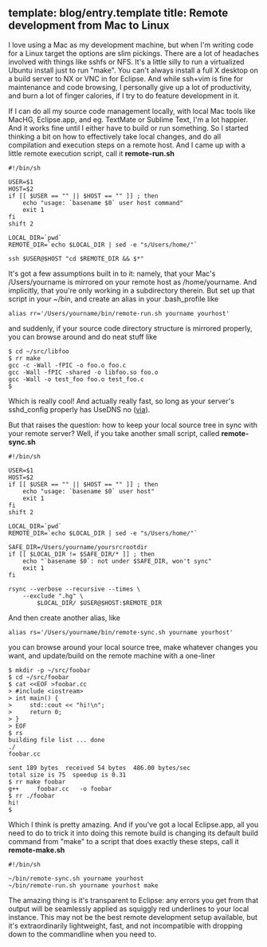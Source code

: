 template: blog/entry.template
title: Remote development from Mac to Linux
---
I love using a Mac as my development machine, but when I'm writing code for a
Linux target the options are slim pickings. There are a lot of headaches
involved with things like sshfs or NFS. It's a little silly to run a
virtualized Ubuntu install just to run "make". You can't always install a full
X desktop on a build server to NX or VNC in for Eclipse. And while ssh+vim is
fine for maintenance and code browsing, I personally give up a lot of
productivity, and burn a lot of finger calories, if I try to do feature
development in it.

If I can do all my source code management locally, with local Mac tools like
MacHG, Eclipse.app, and eg. TextMate or Sublime Text, I'm a lot happier. And it
works fine until I either have to build or run something. So I started thinking
a bit on how to effectively take local changes, and do all compilation and
execution steps on a remote host. And I came up with a little remote execution
script, call it **remote-run.sh**

```
#!/bin/sh

USER=$1
HOST=$2
if [[ $USER == "" || $HOST == "" ]] ; then
	echo "usage: `basename $0` user host command"
	exit 1
fi
shift 2

LOCAL_DIR=`pwd`
REMOTE_DIR=`echo $LOCAL_DIR | sed -e "s/Users/home/"`

ssh $USER@$HOST "cd $REMOTE_DIR && $*"
```

It's got a few assumptions built in to it: namely, that your Mac's
/Users/yourname is mirrored on your remote host as /home/yourname. And
implicitly, that you're only working in a subdirectory therein. But set up that
script in your ~/bin, and create an alias in your .bash_profile like

```
alias rr='/Users/yourname/bin/remote-run.sh yourname yourhost'
```

and suddenly, if your source code directory structure is mirrored properly, you
can browse around and do neat stuff like

```
$ cd ~/src/libfoo
$ rr make
gcc -c -Wall -fPIC -o foo.o foo.c
gcc -Wall -fPIC -shared -o libfoo.so foo.o
gcc -Wall -o test_foo foo.o test_foo.c
$ 
```

Which is really cool! And actually really fast, so long as your server's
sshd_config properly has UseDNS no ([via][1]).

[1]: http://www.thegeekstuff.com/2010/07/openssh-slow-at-ssh2_msg_service_accept-received/

But that raises the question: how to keep your local source tree in sync with
your remote server? Well, if you take another small script, called
**remote-sync.sh**

```
#!/bin/sh

USER=$1
HOST=$2
if [[ $USER == "" || $HOST == "" ]] ; then
	echo "usage: `basename $0` user host"
	exit 1
fi
shift 2

LOCAL_DIR=`pwd`
REMOTE_DIR=`echo $LOCAL_DIR | sed -e "s/Users/home/"`

SAFE_DIR=/Users/yourname/yoursrcrootdir
if [[ $LOCAL_DIR != $SAFE_DIR/* ]] ; then
	echo "`basename $0`: not under $SAFE_DIR, won't sync"
	exit 1
fi

rsync --verbose --recursive --times \
	--exclude ".hg" \
		$LOCAL_DIR/ $USER@$HOST:$REMOTE_DIR
```

And then create another alias, like

```
alias rs='/Users/yourname/bin/remote-sync.sh yourname yourhost'
```

you can browse around your local source tree, make whatever changes you want,
and update/build on the remote machine with a one-liner

```
$ mkdir -p ~/src/foobar 
$ cd ~/src/foobar
$ cat <<EOF >foobar.cc
> #include <iostream>
> int main() {
>     std::cout << "hi!\n";
>     return 0;
> }
> EOF
$ rs
building file list ... done
./
foobar.cc

sent 189 bytes  received 54 bytes  486.00 bytes/sec
total size is 75  speedup is 0.31
$ rr make foobar
g++     foobar.cc   -o foobar
$ rr ./foobar
hi!
$ 
```

Which I think is pretty amazing. And if you've got a local Eclipse.app, all you
need to do to trick it into doing this remote build is changing its default
build command from "make" to a script that does exactly these steps, call it
**remote-make.sh**

```
#!/bin/sh

~/bin/remote-sync.sh yourname yourhost
~/bin/remote-run.sh yourname yourhost make
```

The amazing thing is it's transparent to Eclipse: any errors you get from that
output will be seamlessly applied as squiggly red underlines to your local
instance. This may not be the best remote development setup available, but it's
extraordinarily lightweight, fast, and not incompatible with dropping down to
the commandline when you need to.
